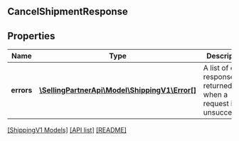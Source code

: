 ## CancelShipmentResponse

## Properties

Name | Type | Description | Notes
------------ | ------------- | ------------- | -------------
**errors** | [**\SellingPartnerApi\Model\ShippingV1\Error[]**](Error.md) | A list of error responses returned when a request is unsuccessful. | [optional]

[[ShippingV1 Models]](../) [[API list]](../../Api) [[README]](../../../README.md)
